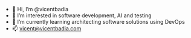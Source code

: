 - 👋 Hi, I’m @vicentbadia
- 👀 I’m interested in software development, AI and testing
- 🌱 I’m currently learning architecting software solutions using DevOps
- 📫 vicent@vicentbadia.com

